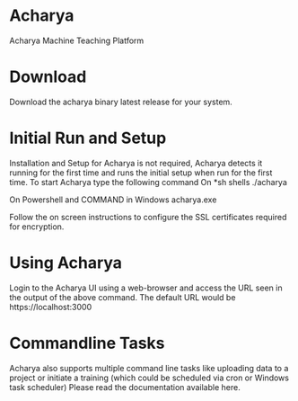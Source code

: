 # Acharya
Acharya Machine Teaching Platform

# Download
Download the acharya binary latest release for your system.

# Initial Run and Setup
Installation and Setup for Acharya is not required, Acharya detects it running for the first time and runs the initial setup when run for the first time.
To start Acharya type the following command
On *sh shells
./acharya

On Powershell and COMMAND in Windows 
acharya.exe

Follow the on screen instructions to configure the SSL certificates required for encryption.

# Using Acharya
Login to the Acharya UI using a web-browser and access the URL seen in the output of the above command. The default URL would be https://localhost:3000

# Commandline Tasks
Acharya also supports multiple command line tasks like uploading data to a project or initiate a training (which could be scheduled via cron or Windows task scheduler)
Please read the documentation available here.
